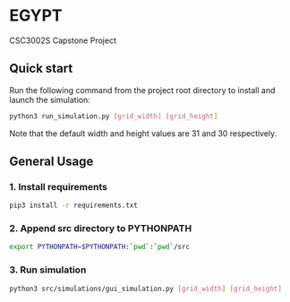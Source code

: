 # EGYPT
CSC3002S Capstone Project

## Quick start
Run the following command from the project root directory to install and launch the simulation:

```bash
python3 run_simulation.py [grid_width] [grid_height]
```

Note that the default width and height values are 31 and 30 respectively.

## General Usage

### 1. Install requirements
```bash
pip3 install -r requirements.txt
```

### 2. Append src directory to PYTHONPATH
```bash
export PYTHONPATH=$PYTHONPATH:`pwd`:`pwd`/src
```

### 3. Run simulation
```bash
python3 src/simulations/gui_simulation.py [grid_width] [grid_height]
```
